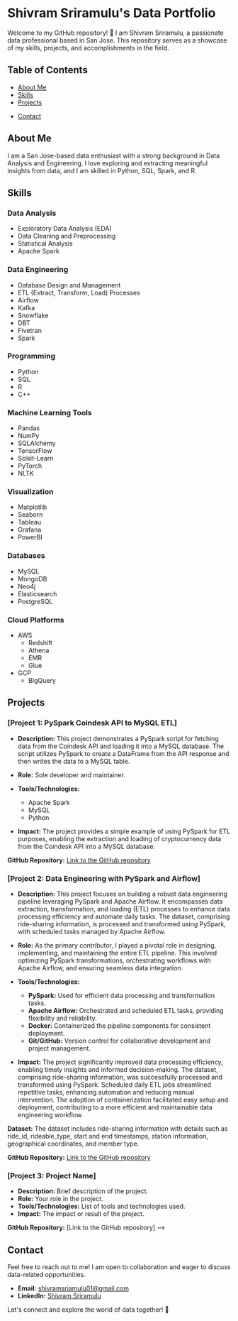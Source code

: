 # Shivram Sriramulu's Data Portfolio

Welcome to my GitHub repository! 👋 I am Shivram Sriramulu, a passionate data professional based in San Jose. This repository serves as a showcase of my skills, projects, and accomplishments in the field.

## Table of Contents
- [About Me](#about-me)
- [Skills](#skills)
 - [Projects](#projects)
<!-- - [Education](#education) -->
- [Contact](#contact)

## About Me

I am a San Jose-based data enthusiast with a strong background in Data Analysis and Engineering. I love exploring and extracting meaningful insights from data, and I am skilled in Python, SQL, Spark, and R.

## Skills

### Data Analysis
- Exploratory Data Analysis (EDA)
- Data Cleaning and Preprocessing
- Statistical Analysis
- Apache Spark

### Data Engineering
- Database Design and Management
- ETL (Extract, Transform, Load) Processes
- Airflow
- Kafka
- Snowflake
- DBT
- Fivetran
- Spark
    
### Programming
- Python
- SQL
- R
- C++

### Machine Learning Tools
- Pandas
- NumPy
- SQLAlchemy
- TensorFlow
- Scikit-Learn
- PyTorch
- NLTK

### Visualization
- Matplotlib
- Seaborn
- Tableau
- Grafana
- PowerBI
  
### Databases
- MySQL
- MongoDB
- Neo4j
- Elasticsearch
- PostgreSQL

### Cloud Platforms
- AWS
  - Redshift
  - Athena
  - EMR
  - Glue
- GCP
  - BigQuery
  
## Projects

### [Project 1: PySpark Coindesk API to MySQL ETL]

- **Description:** This project demonstrates a PySpark script for fetching data from the Coindesk API and loading it into a MySQL database. The script utilizes PySpark to create a DataFrame from the API response and then writes the data to a MySQL table.

- **Role:** Sole developer and maintainer.

- **Tools/Technologies:**
  - Apache Spark
  - MySQL
  - Python

- **Impact:** The project provides a simple example of using PySpark for ETL purposes, enabling the extraction and loading of cryptocurrency data from the Coindesk API into a MySQL database.

**GitHub Repository:** [Link to the GitHub repository](https://github.com/ShivramSriramulu/SPARK-ETL-API)

### [Project 2: Data Engineering with PySpark and Airflow]

- **Description:** This project focuses on building a robust data engineering pipeline leveraging PySpark and Apache Airflow. It encompasses data extraction, transformation, and loading (ETL) processes to enhance data processing efficiency and automate daily tasks. The dataset, comprising ride-sharing information, is processed and transformed using PySpark, with scheduled tasks managed by Apache Airflow.

- **Role:** As the primary contributor, I played a pivotal role in designing, implementing, and maintaining the entire ETL pipeline. This involved optimizing PySpark transformations, orchestrating workflows with Apache Airflow, and ensuring seamless data integration.

- **Tools/Technologies:** 
  - **PySpark:** Used for efficient data processing and transformation tasks.
  - **Apache Airflow:** Orchestrated and scheduled ETL tasks, providing flexibility and reliability.
  - **Docker:** Containerized the pipeline components for consistent deployment.
  - **Git/GitHub:** Version control for collaborative development and project management.

- **Impact:** The project significantly improved data processing efficiency, enabling timely insights and informed decision-making. The dataset, comprising ride-sharing information, was successfully processed and transformed using PySpark. Scheduled daily ETL jobs streamlined repetitive tasks, enhancing automation and reducing manual intervention. The adoption of containerization facilitated easy setup and deployment, contributing to a more efficient and maintainable data engineering workflow.

**Dataset:** The dataset includes ride-sharing information with details such as ride_id, rideable_type, start and end timestamps, station information, geographical coordinates, and member type.

**GitHub Repository:** [Link to the GitHub repository](https://github.com/ShivramSriramulu/Airflow-Spark)

### [Project 3: Project Name]

- **Description:** Brief description of the project.
- **Role:** Your role in the project.
- **Tools/Technologies:** List of tools and technologies used.
- **Impact:** The impact or result of the project.

**GitHub Repository:** [Link to the GitHub repository] -->

<!-- ## Education

- **[Degree Earned], [University Name], [Year of Graduation]**
  - Relevant coursework: [List relevant courses] -->

## Contact

Feel free to reach out to me! I am open to collaboration and eager to discuss data-related opportunities.

- **Email:** [shivramsriamulu01@gmail.com](mailto:shivramsriamulu01@gmail.com)
- **LinkedIn:** [Shivram Sriramulu](https://www.linkedin.com/in/shivram-sriramulu-86a9b1264/)

Let's connect and explore the world of data together! 🚀
